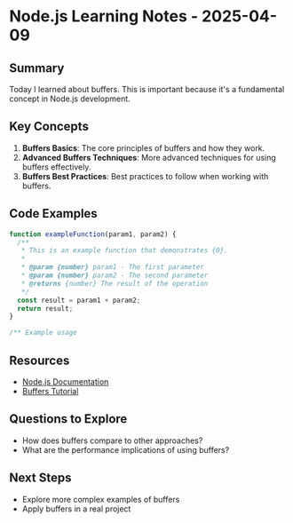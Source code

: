 # Node.js Learning Notes - 2025-04-09

## Summary

Today I learned about buffers. This is important because it's a fundamental concept in Node.js development.

## Key Concepts

1. **Buffers Basics**: The core principles of buffers and how they work.
2. **Advanced Buffers Techniques**: More advanced techniques for using buffers effectively.
3. **Buffers Best Practices**: Best practices to follow when working with buffers.

## Code Examples

```javascript
function exampleFunction(param1, param2) {
  /**
   * This is an example function that demonstrates {0}.
   *
   * @param {number} param1 - The first parameter
   * @param {number} param2 - The second parameter
   * @returns {number} The result of the operation
   */
  const result = param1 + param2;
  return result;
}

/** Example usage

```

## Resources

- [Node.js Documentation](https://example.com/node.js-docs)
- [Buffers Tutorial](https://example.com/node.js/buffers)

## Questions to Explore

- How does buffers compare to other approaches?
- What are the performance implications of using buffers?

## Next Steps

- Explore more complex examples of buffers
- Apply buffers in a real project
